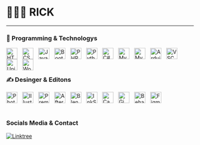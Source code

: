 # 👨🏻‍💻 RICK

<p align="left">
</p>

---

### 🤖 Programming & Technologys

<img 
    align="left" 
    alt="HTML"
    title="HTML" 
    width="30px" 
    style="padding-right: 10px;" 
    src="https://cdn.jsdelivr.net/gh/devicons/devicon@latest/icons/html5/html5-original.svg" 
/>
<img 
    align="left" 
    alt="CSS" 
    title="CSS"
    width="30px" 
    style="padding-right: 10px;" 
    src="https://cdn.jsdelivr.net/gh/devicons/devicon@latest/icons/css3/css3-original.svg" 
/>
<img 
    align="left" 
    alt="JavaScript" 
    title="JavaScript"
    width="30px" 
    style="padding-right: 10px;" 
    src="https://cdn.jsdelivr.net/gh/devicons/devicon@latest/icons/javascript/javascript-original.svg" 
/>

<img 
    align="left" 
    alt="Bootstrap"
    title="Bootstrap" 
    width="30px" 
    style="padding-right: 10px;" 
    src="https://cdn.jsdelivr.net/gh/devicons/devicon@latest/icons/bootstrap/bootstrap-original.svg" 
/>
<img 
    align="left" 
    alt="PHP" 
    title="PHP"
    width="30px" 
    style="padding-right: 10px;" 
    src="https://cdn.jsdelivr.net/gh/devicons/devicon@latest/icons/php/php-original.svg" 
/>
<img 
    align="left" 
    alt="Python" 
    title="Python"
    width="30px" 
    style="padding-right: 10px;" 
    src="https://cdn.jsdelivr.net/gh/devicons/devicon@latest/icons/python/python-original.svg" 
/>
<img 
    align="left" 
    alt="C#" 
    title="C#"
    width="30px" 
    style="padding-right: 10px;" 
    src="https://cdn.jsdelivr.net/gh/devicons/devicon@latest/icons/csharp/csharp-original.svg" 
/>
<img 
    align="left" 
    alt="MySQL" 
    title="MySQL"
    width="30px" 
    style="padding-right: 10px;" 
    src="https://cdn.jsdelivr.net/gh/devicons/devicon@latest/icons/mysql/mysql-original.svg" 
/>
<img 
    align="left" 
    alt="MySQL" 
    title="MySQL"
    width="30px" 
    style="padding-right: 10px;" 
    src="https://cdn.jsdelivr.net/gh/devicons/devicon@latest/icons/mongodb/mongodb-original.svg"
/>
<img 
    align="left" 
    alt="Arduino" 
    title="Arduino"
    width="30px" 
    style="padding-right: 10px;" 
    src="https://cdn.jsdelivr.net/gh/devicons/devicon@latest/icons/arduino/arduino-original.svg" 
/>
<img 
    align="left" 
    alt="VSCode" 
    title="VSCode"
    width="30px" 
    style="padding-right: 10px;" 
    src="https://cdn.jsdelivr.net/gh/devicons/devicon@latest/icons/visualstudio/visualstudio-original.svg"
/>
<img 
    align="left" 
    alt="Unity" 
    title="Unity"
    width="30px" 
    style="padding-right: 10px;" 
    src="https://cdn.jsdelivr.net/gh/devicons/devicon@latest/icons/unity/unity-original.svg"
/>
<img 
    align="left" 
    alt="WordPress" 
    title="WordPress"
    width="30px" 
    style="padding-right: 10px;" 
    src="https://cdn.jsdelivr.net/gh/devicons/devicon@latest/icons/wordpress/wordpress-plain.svg"
/>


<br>
<br>
<br>

### ✍️ Desinger & Editons

<img 
    align="left" 
    alt="Photoshop"
    title="Photoshop" 
    width="30px" 
    style="padding-right: 10px;" 
    src="https://cdn.jsdelivr.net/gh/devicons/devicon@latest/icons/photoshop/photoshop-original.svg" 
/>
<img 
    align="left" 
    alt="Illustrator" 
    title="Illustrator"
    width="30px" 
    style="padding-right: 10px;" 
    src="https://cdn.jsdelivr.net/gh/devicons/devicon@latest/icons/illustrator/illustrator-plain.svg" 
/>
<img 
    align="left" 
    alt="PremierePro" 
    title="PremierePro"
    width="30px" 
    style="padding-right: 10px;" 
    src="https://cdn.jsdelivr.net/gh/devicons/devicon@latest/icons/premierepro/premierepro-original.svg"
/>

<img 
    align="left" 
    alt="After Effects"
    title="After Effects" 
    width="30px" 
    style="padding-right: 10px;" 
    src="https://cdn.jsdelivr.net/gh/devicons/devicon@latest/icons/aftereffects/aftereffects-original.svg" 
/>
<img 
    align="left" 
    alt="Blender" 
    title="Blender"
    width="30px" 
    style="padding-right: 10px;" 
    src="https://cdn.jsdelivr.net/gh/devicons/devicon@latest/icons/blender/blender-original.svg" 
/>
<img 
    align="left" 
    alt="InkScape" 
    title="InkScape"
    width="30px" 
    style="padding-right: 10px;" 
    src="https://cdn.jsdelivr.net/gh/devicons/devicon@latest/icons/inkscape/inkscape-original.svg"
/>
<img 
    align="left" 
    alt="Canva" 
    title="Canva"
    width="30px" 
    style="padding-right: 10px;" 
    src="https://cdn.jsdelivr.net/gh/devicons/devicon@latest/icons/canva/canva-original.svg" 
/>
<img 
    align="left" 
    alt="Gimp" 
    title="Gimp"
    width="30px" 
    style="padding-right: 10px;" 
    src="https://cdn.jsdelivr.net/gh/devicons/devicon@latest/icons/gimp/gimp-original.svg" 
/>
<img 
    align="left" 
    alt="Behance" 
    title="Behance"
    width="30px" 
    style="padding-right: 10px;" 
    src="https://cdn.jsdelivr.net/gh/devicons/devicon@latest/icons/behance/behance-original.svg"
    />
<img 
    align="left" 
    alt="Figma" 
    title="Figma"
    width="30px" 
    style="padding-right: 10px;" 
    src="https://cdn.jsdelivr.net/gh/devicons/devicon@latest/icons/figma/figma-original.svg"
/>

<br>
<br>
<br>

### Socials Media & Contact

<div align="left" >
 </a>

<a href=https://linktr.ee/carlossilva1337 target="_blank">
<img src=https://img.icons8.com/?size=100&id=x03G5TG9OoEO&format=png&color=000000
alt=Linktree style="margin-bottom: 5px;" />
</a>
</div>
</p>
